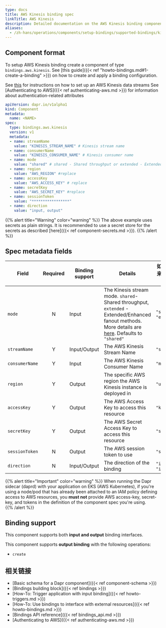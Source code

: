 ```yaml
---
type: docs
title: AWS Kinesis binding spec
linkTitle: AWS Kinesis
description: Detailed documentation on the AWS Kinesis binding component
aliases:
  - /zh-hans/operations/components/setup-bindings/supported-bindings/kinesis/
---
```


## Component format

To setup AWS Kinesis binding create a component of type `bindings.aws.kinesis`. See [this guide]({{< ref "howto-bindings.md#1-create-a-binding" >}}) on how to create and apply a binding configuration.

See [this](https://aws.amazon.com/kinesis/data-streams/getting-started/) for instructions on how to set up an AWS Kinesis data streams
See [Authenticating to AWS]({{< ref authenticating-aws.md >}}) for information about authentication-related attributes

```yaml
apiVersion: dapr.io/v1alpha1
kind: Component
metadata:
  name: <NAME>
spec:
  type: bindings.aws.kinesis
  version: v1
  metadata:
  - name: streamName
    value: "KINESIS_STREAM_NAME" # Kinesis stream name
  - name: consumerName
    value: "KINESIS_CONSUMER_NAME" # Kinesis consumer name
  - name: mode
    value: "shared" # shared - Shared throughput or extended - Extended/Enhanced fanout
  - name: region
    value: "AWS_REGION" #replace
  - name: accessKey
    value: "AWS_ACCESS_KEY" # replace
  - name: secretKey
    value: "AWS_SECRET_KEY" #replace
  - name: sessionToken
    value: "*****************"
  - name: direction
    value: "input, output"
```

{{% alert title="Warning" color="warning" %}}
The above example uses secrets as plain strings. It is recommended to use a secret store for the secrets as described [here]({{< ref component-secrets.md >}}).
{{% /alert %}}

## Spec metadata fields

| Field          | Required | Binding support | Details                                                                                                                                                                                                                      | 如何使用Dapr扩展来开发和运行Dapr应用程序                 |
| -------------- | :------: | --------------- | ---------------------------------------------------------------------------------------------------------------------------------------------------------------------------------------------------------------------------- | ---------------------------------------- |
| `mode`         |     N    | Input           | The Kinesis stream mode. `shared`- Shared throughput, `extended` - Extended/Enhanced fanout methods. More details are [here](https://docs.aws.amazon.com/streams/latest/dev/building-consumers.html). Defaults to `"shared"` | `"shared"`, `"extended"`                 |
| `streamName`   |     Y    | Input/Output    | The AWS Kinesis Stream Name                                                                                                                                                                                                  | `"stream"`                               |
| `consumerName` |     Y    | Input           | The AWS Kinesis Consumer Name                                                                                                                                                                                                | `"myconsumer"`                           |
| `region`       |     Y    | Output          | The specific AWS region the AWS Kinesis instance is deployed in                                                                                                                                                              | `"us-east-1"`                            |
| `accessKey`    |     Y    | Output          | The AWS Access Key to access this resource                                                                                                                                                                                   | `"key"`                                  |
| `secretKey`    |     Y    | Output          | The AWS Secret Access Key to access this resource                                                                                                                                                                            | `"secretAccessKey"`                      |
| `sessionToken` |     N    | Output          | The AWS session token to use                                                                                                                                                                                                 | `"sessionToken"`                         |
| `direction`    |     N    | Input/Output    | The direction of the binding                                                                                                                                                                                                 | `"input"`, `"output"`, `"input, output"` |

{{% alert title="Important" color="warning" %}}
When running the Dapr sidecar (daprd) with your application on EKS (AWS Kubernetes), if you're using a node/pod that has already been attached to an IAM policy defining access to AWS resources, you **must not** provide AWS access-key, secret-key, and tokens in the definition of the component spec you're using.\
{{% /alert %}}

## Binding support

This component supports both **input and output** binding interfaces.

This component supports **output binding** with the following operations:

- `create`

## 相关链接

- [Basic schema for a Dapr component]({{< ref component-schema >}})
- [Bindings building block]({{< ref bindings >}})
- [How-To: Trigger application with input binding]({{< ref howto-triggers.md >}})
- [How-To: Use bindings to interface with external resources]({{< ref howto-bindings.md >}})
- [Bindings API reference]({{< ref bindings_api.md >}})
- [Authenticating to AWS]({{< ref authenticating-aws.md >}})
